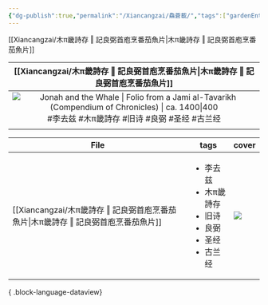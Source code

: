 ```yaml
---
{"dg-publish":true,"permalink":"/Xiancangzai/鱻蒼載/","tags":["gardenEntry"],"created":"2024-04-12T11:51:59.013+08:00"}
---
```



[[Xiancangzai/木π畿詩存 ‖ 記良弼首庖烹番茄魚片\|木π畿詩存 ‖ 記良弼首庖烹番茄魚片]]

|                                                                                       [[Xiancangzai/木π畿詩存 ‖ 記良弼首庖烹番茄魚片\|木π畿詩存 ‖ 記良弼首庖烹番茄魚片]]                                                                                       |
| :------------------------------------------------------------------------------------------------------------------------------------------------------------------------------------------------: |
| ![Jonah and the Whale \| Folio from a Jami al-Tavarikh (Compendium of Chronicles) \| ca. 1400\|400](https://www.artbible.info/images/anoniem_jona_walvis_grt.jpg)<br>#李去兹  #木π畿詩存 #旧诗 #良弼 #圣经 #古兰经 |
|                                                                                                                                                                                                    |

| File                                                      | tags                                                                             | cover                                                             |
| --------------------------------------------------------- | -------------------------------------------------------------------------------- | ----------------------------------------------------------------- |
| [[Xiancangzai/木π畿詩存 ‖ 記良弼首庖烹番茄魚片\|木π畿詩存 ‖ 記良弼首庖烹番茄魚片]] | <ul><li>李去兹</li><li>木π畿詩存</li><li>旧诗</li><li>良弼</li><li>圣经</li><li>古兰经</li></ul> | ![](https://www.artbible.info/images/anoniem_jona_walvis_grt.jpg) |

{ .block-language-dataview}
